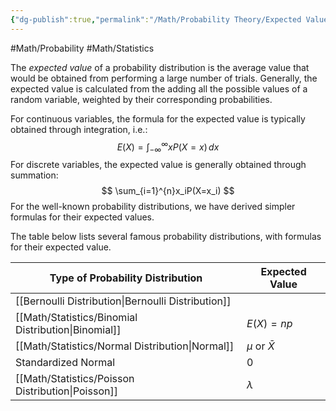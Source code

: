 ```yaml
---
{"dg-publish":true,"permalink":"/Math/Probability Theory/Expected Value/","created":"2024-11-12T01:01:39.636-05:00","updated":"2024-11-12T01:24:30.939-05:00"}
---
```


#Math/Probability 
#Math/Statistics 

The *expected value* of a probability distribution is the average value that would be obtained from performing a large number of trials. Generally, the expected value is calculated from the adding all the possible values of a random variable, weighted by their corresponding probabilities.

For continuous variables, the formula for the expected value is typically obtained through integration, i.e.:
$$
E(X)=\int_{-\infty}^{\infty}xP(X=x)\,dx
$$
For discrete variables, the expected value is generally obtained through summation:
$$
\sum_{i=1}^{n}x_iP(X=x_i)
$$
For the well-known probability distributions, we have derived simpler formulas for their expected values.

The table below lists several famous probability distributions, with formulas for their expected value. 

| Type of Probability Distribution    | Expected Value     |
| ----------------------------------- | ------------------ |
| [[Bernoulli Distribution\|Bernoulli Distribution]]          |                    |
| [[Math/Statistics/Binomial Distribution\|Binomial]] | $E(X)=np$          |
| [[Math/Statistics/Normal Distribution\|Normal]]     | $\mu$ or $\bar{X}$ |
| Standardized Normal                 | 0                  |
| [[Math/Statistics/Poisson Distribution\|Poisson]]   | $\lambda$          |
